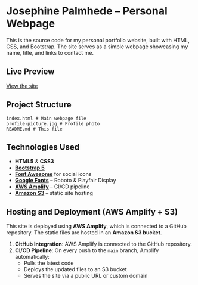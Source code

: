 # Josephine Palmhede – Personal Webpage

This is the source code for my personal portfolio website, built with HTML, CSS, and Bootstrap. The site serves as a simple webpage showcasing my name, title, and links to contact me.

## Live Preview

[View the site](https://josephinepalmhede.com/)  

## Project Structure

```
index.html # Main webpage file
profile-picture.jpg # Profile photo
README.md # This file
```

## Technologies Used

- **HTML5** & **CSS3**
- **[Bootstrap 5](https://getbootstrap.com/)**
- **[Font Awesome](https://fontawesome.com/)** for social icons
- **[Google Fonts](https://fonts.google.com/)** – Roboto & Playfair Display
- **[AWS Amplify](https://aws.amazon.com/amplify/)** – CI/CD pipeline
- **[Amazon S3](https://aws.amazon.com/s3/)** – static site hosting

## Hosting and Deployment (AWS Amplify + S3)

This site is deployed using **AWS Amplify**, which is connected to a GitHub repository. The static files are hosted in an **Amazon S3 bucket**.

1. **GitHub Integration**: AWS Amplify is connected to the GitHub repository.
2. **CI/CD Pipeline**: On every push to the `main` branch, Amplify automatically:
   - Pulls the latest code
   - Deploys the updated files to an S3 bucket
   - Serves the site via a public URL or custom domain